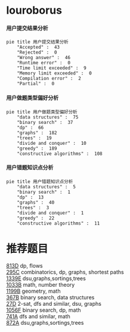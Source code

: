 # louroborus

<!-- tabs:start -->



#### **用户提交结果分析**

```mermaid
pie title 用户提交结果分析
    "Accepted" :  43
    "Rejected" :  0
    "Wrong answer" :  46
    "Runtime error" :  0
    "Time limit exceeded" :  9
    "Memory limit exceeded" :  0
    "Compilation error" :  2
    "Partial" :  0
```

#### **用户做题类型偏好分析**

```mermaid
pie title 用户做题类型偏好分析
    "data structures" :  75
    "binary search" :  37
    "dp" :  66
    "graphs" :  182
    "trees" :  19
    "divide and conquer" :  10
    "greedy" :  189
    "constructive algorithms" :  108
```
#### **用户错题知识点分析**

```mermaid
pie title 用户错题知识点分析
    "data structures" :  5
    "binary search" :  1
    "dp" :  13
    "graphs" :  40
    "trees" :  3
    "divide and conquer" :  1
    "greedy" :  22
    "constructive algorithms" :  11
```



<!-- tabs:end -->
# 推荐题目
[813D](https://codeforces.com/contest/813/problem/D)		dp,
                        flows		  
[295C](https://codeforces.com/contest/295/problem/C)		combinatorics,
                        dp,
                        graphs,
                        shortest paths		  
[1339E](https://codeforces.com/contest/1339/problem/E)		dsu,graphs,sortings,trees		  
[1033B](https://codeforces.com/contest/1033/problem/B)		math,
                        number theory		  
[1199B](https://codeforces.com/contest/1199/problem/B)		geometry,
                        math		  
[367B](https://codeforces.com/contest/367/problem/B)		binary search,
                        data structures		  
[27D](https://codeforces.com/contest/27/problem/D)		2-sat,
                        dfs and similar,
                        dsu,
                        graphs		  
[1056F](https://codeforces.com/contest/1056/problem/F)		binary search,
                        dp,
                        math		  
[741A](https://codeforces.com/contest/741/problem/A)		dfs and similar,
                        math		  
[872A](https://codeforces.com/contest/872/problem/A)		dsu,graphs,sortings,trees		  
